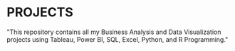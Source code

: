 # PROJECTS
"This repository contains all my Business Analysis and Data Visualization projects using Tableau, Power BI, SQL, Excel, Python, and R Programming."
